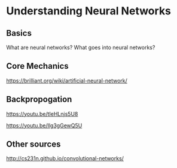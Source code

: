# Understanding Neural Networks
## Basics 
What are neural networks? What goes into neural networks?

## Core Mechanics 
https://brilliant.org/wiki/artificial-neural-network/

## Backpropogation 
https://youtu.be/tIeHLnjs5U8

https://youtu.be/Ilg3gGewQ5U
## Other sources
http://cs231n.github.io/convolutional-networks/

